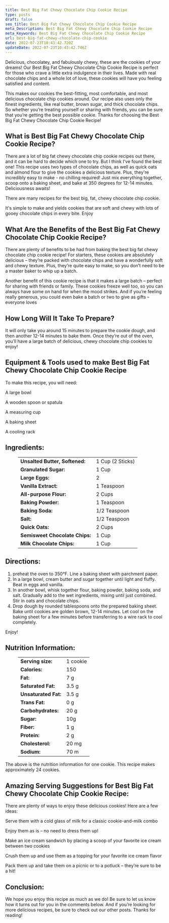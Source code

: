 ```yaml
---
title: Best Big Fat Chewy Chocolate Chip Cookie Recipe
type: posts
draft: false
seo_title: Best Big Fat Chewy Chocolate Chip Cookie Recipe
meta_Description: Best Big Fat Chewy Chocolate Chip Cookie Recipe
meta_Keywords: Best Big Fat Chewy Chocolate Chip Cookie Recipe
url: best-big-fat-chewy-chocolate-chip-cookie
date: 2022-07-23T10:43:42.720Z
updateDate: 2022-07-23T10:43:42.746Z
---
```

Delicious, chocolatey, and fabulously chewy, these are the cookies of your dreams! Our Best Big Fat Chewy Chocolate Chip Cookie Recipe is perfect for those who crave a little extra indulgence in their lives. Made with real chocolate chips and a whole lot of love, these cookies will have you feeling satisfied and content. 

This makes our cookies the best-fitting, most comfortable, and most delicious chocolate chip cookies around. Our recipe also uses only the finest ingredients, like real butter, brown sugar, and thick chocolate chips. So whether you’re treating yourself or sharing with friends, you can be sure that you’re getting the best possible cookie. Thanks for choosing the Best Big Fat Chewy Chocolate Chip Cookie Recipe!

## **What is Best Big Fat Chewy Chocolate Chip Cookie Recipe?**

There are a lot of big fat chewy chocolate chip cookie recipes out there, and it can be hard to decide which one to try. But I think I've found the best one! This recipe uses two types of chocolate chips, as well as quick oats and almond flour to give the cookies a delicious texture. Plus, they're incredibly easy to make - no chilling required! Just mix everything together, scoop onto a baking sheet, and bake at 350 degrees for 12-14 minutes. Deliciousness awaits!

There are many recipes for the best big, fat, chewy chocolate chip cookie. 

 It's simple to make and yields cookies that are soft and chewy with lots of gooey chocolate chips in every bite. Enjoy

## **What Are the Benefits of the Best Big Fat Chewy Chocolate Chip Cookie Recipe?**

There are plenty of benefits to be had from baking the best big fat chewy chocolate chip cookie recipe! For starters, these cookies are absolutely delicious – they’re packed with chocolate chips and have a wonderfully soft and chewy texture. Plus, they’re quite easy to make, so you don’t need to be a master baker to whip up a batch.

Another benefit of this cookie recipe is that it makes a large batch – perfect for sharing with friends or family. These cookies freeze well too, so you can always have some on hand for when the mood strikes. And if you’re feeling really generous, you could even bake a batch or two to give as gifts – everyone loves

## **How Long Will It Take To Prepare?**

It will only take you around 15 minutes to prepare the cookie dough, and then another 12-14 minutes to bake them. Once they’re out of the oven, you’ll have a large batch of delicious, chewy chocolate chip cookies to enjoy!

## **Equipment & Tools used to make Best Big Fat Chewy Chocolate Chip Cookie Recipe**

To make this recipe, you will need:

A large bowl

A wooden spoon or spatula

A measuring cup

A baking sheet

A cooling rack

## **Ingredients:**

<figure class="wp-block-table is-style-stripes">
  <table>
    <tbody>
      <tr>
        <td>
          <strong>Unsalted Butter, Softened:</strong>
        </td>
        <td>1 Cup (2 Sticks)</td>
      </tr>
      <tr>
        <td>
          <strong>Granulated Sugar:</strong>
        </td>
        <td>1 Cup </td>
      </tr>
      <tr>
        <td>
          <strong>Large Eggs:</strong>
        </td>
        <td>2<tr>
        <td>
          <strong>Vanilla Extract:</strong>
        </td>
        <td>1 Teaspoon</td>
     </tr>
      <tr>
        <td>
          <strong>All-purpose Flour:</strong>
        </td>
        <td>2 Cups</td>
      </tr>
<tr>
        <td>
          <strong>Baking Powder:</strong>
        </td>
        <td>1 Teaspoon<tr>
        <td>
          <strong>Baking Soda:</strong>
        </td>
        <td>1/2 Teaspoon</td>
      </tr>
<tr>
        <td>
          <strong>Salt:</strong>
        </td>
        <td>1/2 Teaspoon</td>
      </tr>
      <tr>
        <td>
          <strong>Quick Oats:</strong>
        </td>
        <td>2 Cups</td>
      </tr>
<tr>
        <td>
          <strong>Semisweet Chocolate Chips:</strong>
        </td>
        <td>1 Cup</td>
      </tr>
      <tr>
        <td>
          <strong>Milk Chocolate Chips:</strong>
        </td>
        <td>1 Cup</td>
      </tr>
    </tbody>
  </table>
</figure>

## **Directions:**

1. preheat the oven to 350°F. Line a baking sheet with parchment paper.
2. In a large bowl, cream butter and sugar together until light and fluffy. Beat in eggs and vanilla.
3. In another bowl, whisk together flour, baking powder, baking soda, and salt. Gradually add to the wet ingredients, mixing until just combined. Stir in oats and chocolate chips.
4. Drop dough by rounded tablespoons onto the prepared baking sheet. Bake until cookies are golden brown, 12-14 minutes. Let cool on the baking sheet for a few minutes before transferring to a wire rack to cool completely.

Enjoy!

## **Nutrition Information:**

<figure class="wp-block-table is-style-stripes">
  <table> 
    <tbody>
<tr>
        <td>
          <strong>Serving size:</strong>
        </td>
        <td>1 cookie</td>
      </tr>
      <tr>
        <td>
          <strong>Calories:</strong>
        </td>
        <td>150</td>
      </tr>
      <tr>
        <td>
          <strong>Fat:</strong>
        </td>
        <td> 7 g</td>
      </tr>
      <tr>
        <td>
          <strong>Saturated Fat:</strong>
        </td>
        <td>3.5 g</td>
      </tr>
<tr>
        <td>
          <strong>Unsaturated Fat:</strong>
        </td>
        <td>3.5 g</td>
      </tr>
<tr>
        <td>
          <strong>Trans Fat:</strong>
        </td>
        <td>0 g</td>
     </tr>
<tr>
        <td>
          <strong>Carbohydrates:</strong>
        </td>
        <td>20 g</td>
     </tr>
<tr>
        <td>
          <strong>Sugar:</strong>
        </td>
        <td>10g</td>
     </tr>
<tr>
        <td>
          <strong>Fiber:</strong>
        </td>
        <td>1 g</td>
     </tr>
<tr>
        <td>
          <strong>Protein:</strong>
        </td>
        <td>2 g</td>
     </tr>
<tr>
        <td>
          <strong>Cholesterol:</strong>
        </td>
        <td>20 mg</td>
     </tr>
<tr>
        <td>
          <strong>Sodium:</strong>
        </td>
        <td>70 m</td>
     </tr>
    </tbody>
  </table>
</figure>

The above is the nutrition information for one cookie. This recipe makes approximately 24 cookies.

## **Amazing Serving Suggestions for Best Big Fat Chewy Chocolate Chip Cookie Recipe:**

There are plenty of ways to enjoy these delicious cookies! Here are a few ideas:

Serve them with a cold glass of milk for a classic cookie-and-milk combo

Enjoy them as is – no need to dress them up!

Make an ice cream sandwich by placing a scoop of your favorite ice cream between two cookies

Crush them up and use them as a topping for your favorite ice cream flavor

Pack them up and take them on a picnic or to a potluck – they’re sure to be a hit!

## **Conclusion:**

We hope you enjoy this recipe as much as we do! Be sure to let us know how it turns out for you in the comments below. And if you’re looking for more delicious recipes, be sure to check out our other posts. Thanks for reading!